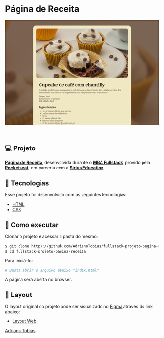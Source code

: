 # Página de Receita

![Preview do projeto](/.github/preview.png)

<br>

## 💻 Projeto

**[Página de Receita](https://adrianotobias.github.io/fullstack-projeto-pagina-receita/)**, desenvolvida durante o **[MBA Fullstack](https://www.rocketseat.com.br/mba)**, provido pela **[Rocketseat](https://rocketseat.com.br/)**, em parceria com a **[Sirius Education](https://landing.sirius.education/home/)**.


## 🧪 Tecnologias

Esse projeto foi desenvolvido com as seguintes tecnologias:

- [HTML](https://developer.mozilla.org/pt-BR/docs/Web/HTML)
- [CSS](https://developer.mozilla.org/pt-BR/docs/Web/CSS)


## 🚀 Como executar

Clonar o projeto e acessar a pasta do mesmo:

```bash
$ git clone https://github.com/AdrianoTobias/fullstack-projeto-pagina-receita
$ cd fullstack-projeto-pagina-receita
```

Para iniciá-lo:
```bash
# Basta abrir o arquivo abaixo "index.html"
```
A página será aberta no browser.

## 🔖 Layout

O layout original do projeto pode ser visualizado no [Figma](http://figma.com/) através do link abaixo:

- [Layout Web](https://www.figma.com/community/file/1360315130061454535/pagina-de-receita) 



[Adriano Tobias](https://github.com/AdrianoTobias)